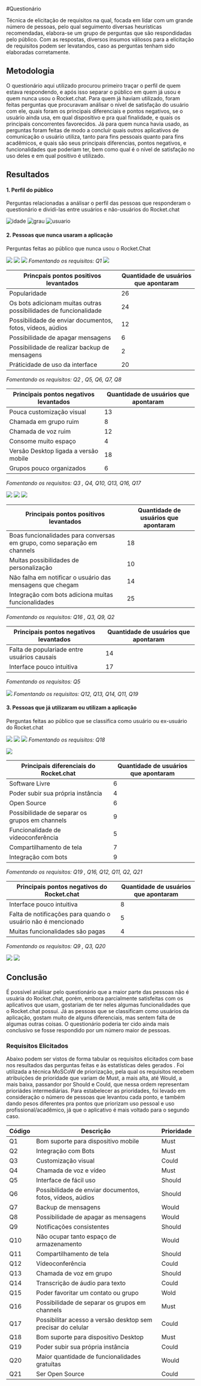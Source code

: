#Questionário

Técnica de elicitação de requisitos na qual, focada em lídar com um grande número de pessoas, pelo qual seguimento diversas heurísticas recomendadas, elabora-se um grupo de perguntas que são respondidadas pelo público. Com as respostas, diversos insumos váliosos para a elicitação de requisitos podem ser levatandos, caso as perguntas tenham sido elaboradas corretamente.

## Metodologia

O questionário aqui utilizado procurou primeiro traçar o perfil de quem estava respondendo, e após isso separar o público em quem já usou e quem nunca usou o Rocket.chat. Para quem já haviam utilizado, foram feitas perguntas que procuravam análisar o nível de satisfação do usuário com ele, quais foram os principais diferenciais e pontos negativos, se o usuário ainda usa, em qual dispositivo e pra qual finalidade, e quais os principais concorrentes favorecidos. Já para quem nunca havia usado, as perguntas foram feitas de modo a concluír quais outros aplicativos de comunicação o usuário utiliza, tanto para fins pessoais quanto para fins acadêmicos, e quais são seus principais diferencias, pontos negativos, e funcionalidades que poderiam ter, bem como qual é o nível de satisfação no uso deles e em qual positivo é utilizado.  

## Resultados

#### 1. Perfil do público
Perguntas relacionadas a análisar o perfil das pessoas que responderam o questionário e dividi-las entre usuários e não-usuários do Rocket.chat

![idade](../img/Elicitacao/Questionario/idade.PNG)
![grau](../img/Elicitacao/Questionario/escolaridade.PNG)
![usuario](../img/Elicitacao/Questionario/usuario.PNG)

#### 2. Pessoas que nunca usaram a aplicação
Perguntas feitas ao público que nunca usou o Rocket.Chat

![](../img/Elicitacao/Questionario/tipo1/ouviu.PNG)
![](../img/Elicitacao/Questionario/tipo1/usoPessoal.PNG)
![](../img/Elicitacao/Questionario/tipo1/dispositivo.PNG)
_Fomentando os requisitos: Q1_ 
![](../img/Elicitacao/Questionario/tipo1/satisfacao.PNG)


|Princpais pontos positivos levantados|Quantidade de usuários que apontaram|
|--|--|
|Popularidade|26|
|Os bots adicionam muitas outras possibilidades de funcionalidade|24|
|Possibilidade de enviar documentos, fotos, vídeos, aúdios|12|
|Possibilidade de apagar mensagens|6|
|Possibilidade de realizar backup de mensagens|2|
|Práticidade de uso da interface|20|
_Fomentando os requisitos: Q2 , Q5, Q6, Q7, Q8_ 



|Principais pontos negativos levantados|Quantidade de usuários que apontaram|
|--|--|
|Pouca customização visual|13|
|Chamada em grupo ruim|8|
|Chamada de voz ruim|12|
|Consome muito espaço|4|
|Versão Desktop ligada a versão mobile|18|
|Grupos pouco organizados|6|
_Fomentando os requisitos: Q3 , Q4, Q10, Q13, Q16, Q17_ 


![](../img/Elicitacao/Questionario/tipo1/profissa.PNG)
![](../img/Elicitacao/Questionario/tipo1/dispositivoProfissa.PNG)
![](../img/Elicitacao/Questionario/tipo1/satisfacaoProfissa.PNG)

|Principais pontos positivos levantados|Quantidade de usuários que apontaram|
|--|--|
|Boas funcionalidades para conversas em grupo, como separação em channels|18|
|Muitas possibilidades de personalização|10|
|Não falha em notificar o usuário das mensagens que chegam|14|
|Integração com bots adiciona muitas funcionalidades|25|
_Fomentando os requisitos: Q16 , Q3, Q9, Q2_ 


|Principais pontos negativos levantados|Quantidade de usuários que apontaram|
|--|--|
|Falta de populariade entre usuários causais|14|
|Interface pouco intuitiva|17|
_Fomentando os requisitos: Q5_


![](../img/Elicitacao/Questionario/tipo1/falta.PNG)
_Fomentando os requisitos: Q12, Q13, Q14, Q11, Q19_

#### 3. Pessoas que já utilizaram ou utilizam a aplicação
Perguntas feitas ao público que se classifica como usuário ou ex-usuário do Rocket.chat

![](../img/Elicitacao/Questionario/tipo2/aindaUsa.PNG)
![](../img/Elicitacao/Questionario/tipo2/finalidade.PNG)
![](../img/Elicitacao/Questionario/tipo2/dispositivo.PNG)
_Fomentando os requisitos: Q18_ 

![](../img/Elicitacao/Questionario/tipo2/satisfacaco.PNG)

|Principais diferenciais do Rocket.chat|Quantidade de usuários que apontaram|
|--|--|
|Software Livre|6|
|Poder subir sua própria instância|4|
|Open Source|6|
|Possibilidade de separar os grupos em channels|9|
|Funcionalidade de vídeoconferência|5|
|Compartilhamento de tela|7|
|Integração com bots|9|
_Fomentando os requisitos: Q19 , Q16, Q12, Q11, Q2, Q21_ 



|Principais pontos negativos do Rocket.chat|Quantidade de usuários que apontaram|
|--|--|
|Interface pouco intuitiva|8|
|Falta de notificações para quando o usuário não é mencionado|5|
|Muitas funcionalidades são pagas|4|
_Fomentando os requisitos: Q9 , Q3, Q20_ 

![](../img/Elicitacao/Questionario/tipo2/outros.PNG)
![](../img/Elicitacao/Questionario/tipo2/contribuiu.PNG)

## Conclusão

É possível análisar pelo questionário que a maior parte das pessoas não é usuária do Rocket.chat, porém, embora parcialmente satisfeitas com os aplicativos que usam, gostariam de ter neles algumas funcionalidades que o Rocket.chat possuí. Já as pessoas que se classificam como usuários da aplicação, gostam muito de alguns diferenciais, mas sentem falta de algumas outras coisas. O questionário poderia ter cido ainda mais conclusivo se fosse respondido por um número maior de pessoas.

### Requisitos Elicitados 

Abaixo podem ser vistos de forma tabular os requisitos elicitados com base nos resultados das perguntas feitas e às estatísticas deles gerados . Foi utilizada a técnica MoSCoW de priorização, pela qual os requisitos recebem atribuições de prioridade que variam de Must, a mais alta, até Would, a mais baixa, passandor por Should e Could, que nessa ordem representam prioriádes intermediárias. Para estabelecer as prioridades, foi levado em consideração o número de pessoas que levantou cada ponto, e também dando pesos diferentes pra pontos que priorizam uso pessoal e uso profissional/acadêmico, já que o aplicativo é mais voltado para o segundo caso. 

| Código | Descrição | Prioridade |
 |--|--|--|
|Q1| Bom suporte para dispositivo mobile |  Must |
|Q2| Integração com Bots | Must |
|Q3| Customização visual | Could |
|Q4| Chamada de voz e vídeo | Must |
|Q5| Interface de fácil uso | Should |
|Q6|Possibilidade de enviar documentos, fotos, vídeos, aúdios| Should |
|Q7| Backup de mensagens| Would |
|Q8| Possibilidade de apagar as mensagens| Would |
|Q9| Notificações consistentes | Should |
|Q10| Não ocupar tanto espaço de armazenamento| Would |
|Q11| Compartilhamento de tela | Should |
|Q12| Vídeoconferência |Could|
|Q13| Chamada de voz em grupo| Should |
|Q14| Transcrição de áudio para texto | Could |
|Q15| Poder favoritar um contato ou grupo| Wold |
|Q16|Possibilidade de separar os grupos em channels| Must |
|Q17|Possibilitar acesso a versão desktop sem precisar do celular|Could|
|Q18| Bom suporte para dispositivo Desktop |  Must |
|Q19| Poder subir sua própria instância | Could |
|Q20| Maior quantidade de funcionalidades gratuítas | Would |
|Q21| Ser Open Source | Could |

